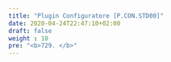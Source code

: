 ```yaml
---
title: "Plugin Configuratore [P.CON.STD00]"
date: 2020-04-24T22:47:10+02:00
draft: false
weight : 10
pre: "<b>729. </b>"
---
```

